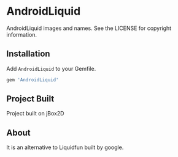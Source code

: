 AndroidLiquid
======

AndroidLiquid images and names. See the LICENSE for copyright information.


Installation
------------

Add `AndroidLiquid` to your Gemfile.

``` ruby
gem 'AndroidLiquid'
```
Project Built
-------------

Project built on jBox2D

About 
-----
It is an alternative to Liquidfun built by google.

